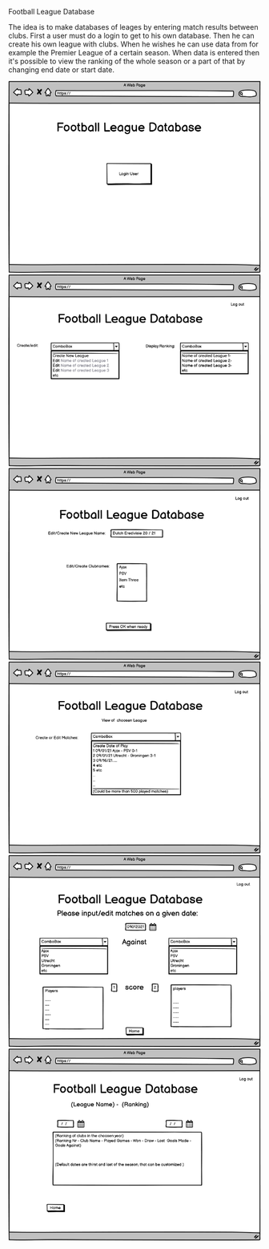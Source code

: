 Football League Database

The idea is to make databases of leages by entering match results between clubs.
First a user must do a login to get to his own database.
Then he can create his own league with clubs. When he wishes he can use data from for example the Premier League of a certain season.
When data is entered then it's possible to view the ranking of the whole season or a part of that by changing end date or start date.

![front page](https://github.com/Kriz-hub/Football_League_Database/blob/main/wireframes/page%201%20Login%20smaller.png)
![Page2](https://github.com/Kriz-hub/Football_League_Database/blob/main/wireframes/page%202%20smaller.png)
![Page3](https://github.com/Kriz-hub/Football_League_Database/blob/main/wireframes/page%203%20smaller.png)
![Page4](https://github.com/Kriz-hub/Football_League_Database/blob/main/wireframes/page%204%20smaller.png)
![Page5](https://github.com/Kriz-hub/Football_League_Database/blob/main/wireframes/page%205%20smaller.png)
![Page6](https://github.com/Kriz-hub/Football_League_Database/blob/main/wireframes/page%206%20smaller.png)








